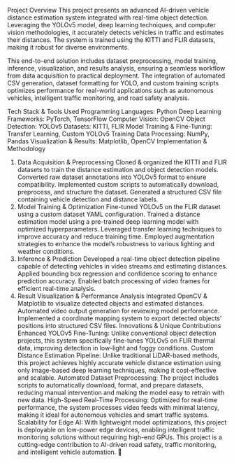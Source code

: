 Project Overview
This project presents an advanced AI-driven vehicle distance estimation system integrated with real-time object detection. Leveraging the YOLOv5 model, deep learning techniques, and computer vision methodologies, it accurately detects vehicles in traffic and estimates their distances. The system is trained using the KITTI and FLIR datasets, making it robust for diverse environments.

This end-to-end solution includes dataset preprocessing, model training, inference, visualization, and results analysis, ensuring a seamless workflow from data acquisition to practical deployment. The integration of automated CSV generation, dataset formatting for YOLO, and custom training scripts optimizes performance for real-world applications such as autonomous vehicles, intelligent traffic monitoring, and road safety analysis.

Tech Stack & Tools Used
Programming Languages: Python
Deep Learning Frameworks: PyTorch, TensorFlow
Computer Vision: OpenCV
Object Detection: YOLOv5
Datasets: KITTI, FLIR
Model Training & Fine-Tuning: Transfer Learning, Custom YOLOv5 Training
Data Processing: NumPy, Pandas
Visualization & Results: Matplotlib, OpenCV
Implementation & Methodology
1. Data Acquisition & Preprocessing
Cloned & organized the KITTI and FLIR datasets to train the distance estimation and object detection models.
Converted raw dataset annotations into YOLOv5 format to ensure compatibility.
Implemented custom scripts to automatically download, preprocess, and structure the dataset.
Generated a structured CSV file containing vehicle detection and distance labels.
2. Model Training & Optimization
Fine-tuned YOLOv5 on the FLIR dataset using a custom dataset YAML configuration.
Trained a distance estimation model using a pre-trained deep learning model with optimized hyperparameters.
Leveraged transfer learning techniques to improve accuracy and reduce training time.
Employed augmentation strategies to enhance the model’s robustness to various lighting and weather conditions.
3. Inference & Prediction
Developed a real-time object detection pipeline capable of detecting vehicles in video streams and estimating distances.
Applied bounding box regression and confidence scoring to enhance prediction accuracy.
Enabled batch processing of video frames for efficient real-time analysis.
4. Result Visualization & Performance Analysis
Integrated OpenCV & Matplotlib to visualize detected objects and estimated distances.
Automated video output generation for reviewing model performance.
Implemented a coordinate mapping system to export detected objects' positions into structured CSV files.
Innovations & Unique Contributions
Enhanced YOLOv5 Fine-Tuning: Unlike conventional object detection projects, this system specifically fine-tunes YOLOv5 on FLIR thermal data, improving detection in low-light and foggy conditions.
Custom Distance Estimation Pipeline: Unlike traditional LiDAR-based methods, this project achieves highly accurate vehicle distance estimation using only image-based deep learning techniques, making it cost-effective and scalable.
Automated Dataset Preprocessing: The project includes scripts to automatically download, format, and prepare datasets, reducing manual intervention and making the model easy to retrain with new data.
High-Speed Real-Time Processing: Optimized for real-time performance, the system processes video feeds with minimal latency, making it ideal for autonomous vehicles and smart traffic systems.
Scalability for Edge AI: With lightweight model optimizations, this project is deployable on low-power edge devices, enabling intelligent traffic monitoring solutions without requiring high-end GPUs.
This project is a cutting-edge contribution to AI-driven road safety, traffic monitoring, and intelligent vehicle automation. 🚀
